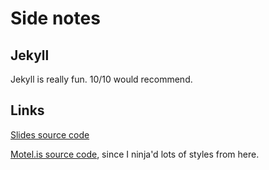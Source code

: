 # Side notes

## Jekyll

Jekyll is really fun. 10/10 would recommend.

## Links

[Slides source code](https://github.com/saminakh/retreat-talk)

[Motel.is source code](https://github.com/MotelIs/Motelis.github.io), since I
ninja'd lots of styles from here.
